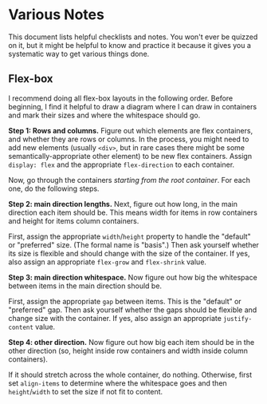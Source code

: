 Various Notes
=============

This document lists helpful checklists and notes. You won't ever be
quizzed on it, but it might be helpful to know and practice it because
it gives you a systematic way to get various things done.

Flex-box
--------

I recommend doing all flex-box layouts in the following order. Before
beginning, I find it helpful to draw a diagram where I can draw in
containers and mark their sizes and where the whitespace should go.

**Step 1: Rows and columns.** Figure out which elements are flex
containers, and whether they are rows or columns. In the process, you
might need to add new elements (usually `<div>`, but in rare cases
there might be some semantically-appropriate other element) to be new
flex containers. Assign `display: flex` and the appropriate
`flex-direction` to each container.

Now, go through the containers *starting from the root container*. For
each one, do the following steps.

**Step 2: main direction lengths.** Next, figure out how long, in the
main direction each item should be. This means width for items in row
containers and height for items column containers.

First, assign the appropriate `width`/`height` property to handle the
"default" or "preferred" size. (The formal name is "basis".) Then ask
yourself whether its size is flexible and should change with the size
of the container. If yes, also assign an appropriate `flex-grow` and
`flex-shrink` value.

**Step 3: main direction whitespace.** Now figure out how big the
whitespace between items in the main direction should be.

First, assign the appropriate `gap` between items. This is the
"default" or "preferred" gap. Then ask yourself whether the gaps
should be flexible and change size with the container. If yes, also
assign an appropriate `justify-content` value.

**Step 4: other direction.** Now figure out how big each item should
be in the other direction (so, height inside row containers and width
inside column containers).

If it should stretch across the whole container, do nothing.
Otherwise, first set `align-items` to determine where the whitespace
goes and then `height`/`width` to set the size if not fit to content.
